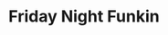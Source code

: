 ---
title: Friday Night Funkin
developer: Funkin' Crew
description: Uh oh! Your tryin to kiss ur hot girlfriend, but her MEAN and EVIL dad is trying to KILL you! He's an ex-rockstar, the only way to get to his heart? The power of music…
image: friday-night-funkin.jpg
image2x: friday-night-funkin.jpg
link: https://ninja-muffin24.itch.io/funkin
html5: https://ninja-muffin24.itch.io/funkin
windows: https://ninja-muffin24.itch.io/funkin/purchase
mac: https://ninja-muffin24.itch.io/funkin/purchase
linux: https://ninja-muffin24.itch.io/funkin/purchase
---